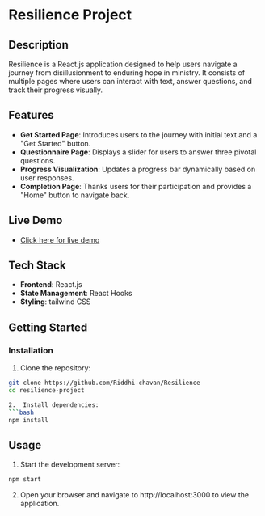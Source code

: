 # Resilience Project

## Description
Resilience is a React.js application designed to help users navigate a journey from disillusionment to enduring hope in ministry. It consists of multiple pages where users can interact with text, answer questions, and track their progress visually.

## Features
- **Get Started Page**: Introduces users to the journey with initial text and a "Get Started" button.
- **Questionnaire Page**: Displays a slider for users to answer three pivotal questions.
- **Progress Visualization**: Updates a progress bar dynamically based on user responses.
- **Completion Page**: Thanks users for their participation and provides a "Home" button to navigate back.


## Live Demo

- [Click here for live demo](https://reliable-starburst-a5492b.netlify.app/)

## Tech Stack

- **Frontend**: React.js
- **State Management**: React Hooks
- **Styling**: tailwind CSS

## Getting Started

### Installation

1. Clone the repository:
  ```bash
  git clone https://github.com/Riddhi-chavan/Resilience
  cd resilience-project

2.  Install dependencies:
  ```bash
  npm install
  ```

## Usage

1. Start the development server:
```bash
npm start
```
2. Open your browser and navigate to http://localhost:3000 to view the application.



